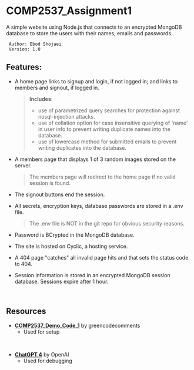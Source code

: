 # COMP2537_Assignment1

A simple website using Node.js that connects to an encrypted MongoDB database to store the users with their names, emails and passwords.

	 Author: Ebod Shojaei
	 Version: 1.0


## Features:

- A home page links to signup and login, if not logged in; and links to members and signout, if logged in.
	>  **Includes**:
	> - use of parametrized query searches for protection against nosql-injection attacks.
	> - use of collation option for case insensitive querying of 'name' in user info to prevent writing duplicate names into the database.
	> - use of lowercase method for submitted emails to prevent writing duplicates into the database.

- A members page that displays 1 of 3 random images stored on the server.
	> The members page will redirect to the home page if no valid session is found.

- The signout buttons end the session.

- All secrets, encryption keys, database passwords are stored in a .env file.
	> The .env file is NOT in the git repo for obvious security reasons.

- Password is BCrypted in the MongoDB database.

- The site is hosted on Cyclic, a hosting service.

- A 404 page "catches" all invalid page hits and that sets the status code to 404.

- Session information is stored in an encrypted MongoDB session database. Sessions expire after 1 hour.

<br>

## Resources
- **[COMP2537_Demo_Code_1](https://github.com/greencodecomments/COMP2537_Demo_Code_1)** by greencodecomments
	- Used for setup
<br>

- **[ChatGPT 4](https://chat.openai.com/)** by OpenAI
	- Used for debugging